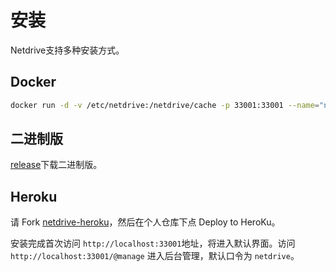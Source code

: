 # 安装
Netdrive支持多种安装方式。

## Docker
```bash
docker run -d -v /etc/netdrive:/netdrive/cache -p 33001:33001 --name="netdrive" valerian-borisovich/netdrive:next
```

## 二进制版
[release](https://github.com/valerian-borisovich/netdrive/releases)下载二进制版。


## Heroku
请 Fork [netdrive-heroku](https://github.com/valerian-borisovich/netdrive-heroku/tree/next)，然后在个人仓库下点 Deploy to HeroKu。


安装完成首次访问 `http://localhost:33001`地址，将进入默认界面。访问`http://localhost:33001/@manage` 进入后台管理，默认口令为 ```netdrive```。